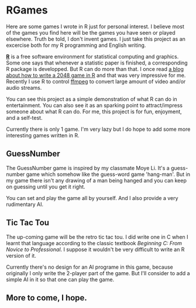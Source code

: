 # RGames
Here are some games I wrote in R just for personal interest. I believe most of the games you find here will be the games you have seen or played elsewhere. Truth be told, I don't invent games. I just take this project as an excercise both for my R programming and English writing.

[**R**](https://www.r-project.org/) is a free software environment for statistical computing and graphics. Some one says that whenever a statistic paper is finished, a corresponding R package is developped. But R can do more than that. I once read [a blog about how to write a 2048 game in R](http://blog.fens.me/r-game-2048/) and that was very impressive for me. Recently I use R to control [ffmpeg](https://ffmpeg.org/) to convert large amount of video and/or audio streams. 

You can see this project as a simple demonstration of what R can do in entertainment. You can also see it as an sparking point to attract/impress someone about what R can do. For me, this project is for fun, enjoyment, and a self-test.

Currently there is only 1 game. I'm very lazy but I do hope to add some more interesting games written in R.

## GuessNumber
The GuessNumber game is inspired by my classmate Moye Li. It's a guess-number game which somehow like the guess-word game 'hang-man'. But in my game there isn't any drawing of a man being hanged and you can keep on guessing until you get it right.

You can set and play the game all by yourself. And I also provide a very rudimentary AI.

## Tic Tac Tou
The up-coming game will be the retro tic tac tou. I did write one in C when I learnt that language according to the classic textbook *Beginning C: From Novice to Professional*. I suppose it wouldn't be very difficult to write an R version of it. 

Currently there's no design for an AI programe in this game, because originally I only write the 2-player part of the game. But I'll consider to add a simple AI in it so that one can play the game.

## More to come, I hope.